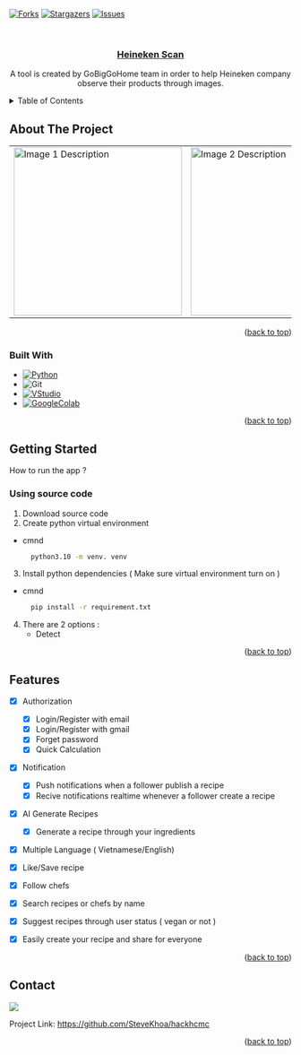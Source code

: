 


<a name="readme-top"></a>
<!-- PROJECT SHIELDS -->
<!--
*** I'm using markdown "reference style" links for readability.
*** Reference links are enclosed in brackets [ ] instead of parentheses ( ).
*** See the bottom of this document for the declaration of the reference variables
*** for contributors-url, forks-url, etc. This is an optional, concise syntax you may use.
*** https://www.markdownguide.org/basic-syntax/#reference-style-links
-->
[![Forks][forks-shield]][forks-url]
[![Stargazers][stars-shield]][stars-url]
[![Issues][issues-shield]][issues-url]


<!-- PROJECT LOGO -->
<br />
<div align="center">
  <a href="https://github.com/SteveKhoa/hackhcmc">
    <h3 align="center">Heineken Scan</h3>
  </a>

  <p align="center">
    A tool is created by GoBigGoHome team in order to help Heineken company observe their products through images.
  </p>
</div>



<!-- TABLE OF CONTENTS -->
<details>
  <summary>Table of Contents</summary>
  <ol>
    <li>
      <a href="#about-the-project">About The Project</a>
      <ul>
        <li><a href="#built-with">Built With</a></li>
      </ul>
    </li>
    <li>
      <a href="#getting-started">Getting Started</a>
      <ul>
        <li><a href="#prerequisites">Prerequisites</a></li>
        <li><a href="#installation">Installation</a></li>
      </ul>
    </li>
    <li><a href="#usage">Usage</a></li>
    <li><a href="#roadmap">Roadmap</a></li>
    <li><a href="#contributing">Contributing</a></li>
    <li><a href="#license">License</a></li>
    <li><a href="#contact">Contact</a></li>
    <li><a href="#acknowledgments">Acknowledgments</a></li>
  </ol>
</details>


<!-- ABOUT THE PROJECT -->
## About The Project
<div align="center">
 <table>
  <tr>
    <td><img src="https://github.com/VuDucTruong/FoodRecipeApp/assets/113105084/046623d1-56e9-4041-9408-1a053139942f" alt="Image 1 Description" width="300"/></td>
    <td><img src="https://github.com/VuDucTruong/FoodRecipeApp/assets/113105084/908938fc-3926-463a-8403-0537167a13c1" alt="Image 2 Description" width="300"/></td>
  </tr>
</table>
</div>



<p align="right">(<a href="#readme-top">back to top</a>)</p>



### Built With

* [![Python][Python]][Python-url]
* ![Git][Git]
* [![VStudio][VStudio]][VStudio-url]
* [![GoogleColab][GoogleColab]][GoogleColab-url]

<p align="right">(<a href="#readme-top">back to top</a>)</p>



<!-- GETTING STARTED -->
## Getting Started

How to run the app ?

### Using source code
1. Download source code 
2. Create python virtual environment
* cmnd
  ```sh
    python3.10 -m venv. venv  
  ```
3. Install python dependencies ( Make sure virtual environment turn on )
* cmnd
  ```sh
    pip install -r requirement.txt  
  ```
4. There are 2 options :
   - Detect 
<p align="right">(<a href="#readme-top">back to top</a>)</p>



## Features

- [x] Authorization
  - [x]  Login/Register with email
  - [x]  Login/Register with gmail 
  - [x]  Forget password
  - [x]  Quick Calculation
- [x] Notification
  - [x] Push notifications when a follower publish a recipe
  - [x] Recive notifications realtime whenever a follower create a recipe  
- [x] AI Generate Recipes
  - [x] Generate a recipe through your ingredients
- [x]  Multiple Language ( Vietnamese/English)
- [x]  Like/Save recipe
- [x]  Follow chefs
- [x]  Search recipes or chefs by name
- [x]  Suggest recipes through user status ( vegan or not )
- [x]  Easily create your recipe and share for everyone


<p align="right">(<a href="#readme-top">back to top</a>)</p>


<!-- CONTACT -->
## Contact

<a href="https://github.com/SteveKhoa/hackhcmc/graphs/contributors">
  <img src="https://contrib.rocks/image?repo=SteveKhoa/hackhcmc" />
</a>


Project Link: https://github.com/SteveKhoa/hackhcmc

<p align="right">(<a href="#readme-top">back to top</a>)</p>




<!-- MARKDOWN LINKS & IMAGES -->
<!-- https://www.markdownguide.org/basic-syntax/#reference-style-links -->
[forks-shield]: https://img.shields.io/github/forks/SteveKhoa/hackhcmc.svg?style=for-the-badge
[forks-url]: https://github.com/SteveKhoa/hackhcmc/network
[stars-shield]: https://img.shields.io/github/stars/SteveKhoa/hackhcmc.svg?style=for-the-badge
[stars-url]: https://github.com/SteveKhoa/hackhcmc/stargazers
[issues-shield]: https://img.shields.io/github/issues/SteveKhoa/hackhcmc.svg?style=for-the-badge
[issues-url]: https://github.com/SteveKhoa/hackhcmc/issues
[Python]: http://ForTheBadge.com/images/badges/made-with-python.svg
[Python-url]: https://www.python.org/
[Git]: https://img.shields.io/badge/GIT-E44C30?style=for-the-badge&logo=git&logoColor=white
[VStudio]: https://img.shields.io/badge/Visual_Studio_Code-0078D4?style=for-the-badge&logo=visual%20studio%20code&logoColor=white
[VStudio-url]: https://code.visualstudio.com/download
[RoboFlow]: https://github.com/SteveKhoa/hackhcmc/assets/113105084/2a22de16-1abc-4b52-aa9f-ed8f9062a2a1
[RoboFlow-url]: https://roboflow.com/
[GoogleColab]: https://img.shields.io/badge/Colab-F9AB00?style=for-the-badge&logo=googlecolab&color=525252
[GoogleColab-url]: https://colab.research.google.com/

